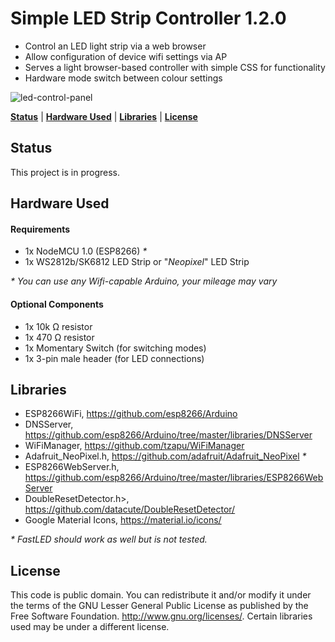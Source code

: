 # Simple LED Strip Controller 1.2.0

*  Control an LED light strip via a web browser
*  Allow configuration of device wifi settings via AP
*  Serves a light browser-based controller with simple CSS for functionality
*  Hardware mode switch between colour settings

![led-control-panel](https://user-images.githubusercontent.com/1100950/30188844-a25f4af6-93e5-11e7-91b9-a2b1629a84f0.PNG)

**[Status](#status)** |
**[Hardware Used](#hardware-used)** |
**[Libraries](#libraries)** |
**[License](#license)**

## Status

This project is in progress.

## Hardware Used
#### Requirements
* 1x NodeMCU 1.0 (ESP8266) _*_
* 1x WS2812b/SK6812 LED Strip or "_Neopixel_" LED Strip

_* You can use any Wifi-capable Arduino, your mileage may vary_

#### Optional Components
* 1x 10k Ω resistor
* 1x 470 Ω resistor
* 1x Momentary Switch (for switching modes)
* 1x 3-pin male header (for LED connections)

## Libraries
* ESP8266WiFi, https://github.com/esp8266/Arduino
* DNSServer, https://github.com/esp8266/Arduino/tree/master/libraries/DNSServer
* WiFiManager, https://github.com/tzapu/WiFiManager
* Adafruit_NeoPixel.h, https://github.com/adafruit/Adafruit_NeoPixel _*_
* ESP8266WebServer.h, https://github.com/esp8266/Arduino/tree/master/libraries/ESP8266WebServer
* DoubleResetDetector.h>, https://github.com/datacute/DoubleResetDetector/
* Google Material Icons, https://material.io/icons/

_* FastLED should work as well but is not tested._

## License
This code is public domain. You can redistribute it and/or modify it under the terms of the
GNU Lesser General Public License as published by the Free Software Foundation.  <http://www.gnu.org/licenses/>. Certain libraries used may be under a different license.
